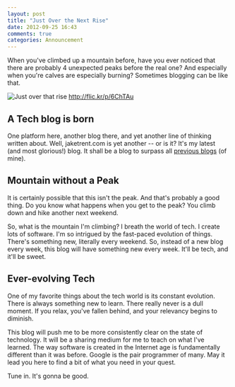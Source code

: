 ```yaml
---
layout: post
title: "Just Over the Next Rise"
date: 2012-09-25 16:43
comments: true
categories: Announcement
---
```


When you've climbed up a mountain before, have you ever noticed that there are probably 4 unexpected peaks before the real one?  And especially when you're calves are especially burning?  Sometimes blogging can be like that.

![Just over that rise](http://i.imgur.com/iJTmj.jpg)
http://flic.kr/p/6ChTAu

<!--more-->

## A Tech blog is born

One platform here, another blog there, and yet another line of thinking written about.  Well, jaketrent.com is yet another -- or is it?  It's my latest (and most glorious!) blog.  It shall be a blog to surpass all [previous blogs](http://rockycode.com/authors/jaketrent) (of mine).

## Mountain without a Peak

It is certainly possible that this isn't the peak.  And that's probably a good thing.  Do you know what happens when you get to the peak?  You climb down and hike another next weekend.

So, what is the mountain I'm climbing?  I breath the world of tech.  I create lots of software.  I'm so intrigued by the fast-paced evolution of things.  There's something new, literally every weekend.  So, instead of a new blog every week, this blog will have something new every week.  It'll be tech, and it'll be sweet.

## Ever-evolving Tech

One of my favorite things about the tech world is its constant evolution.  There is always something new to learn.  There really never is a dull moment.  If you relax, you've fallen behind, and your relevancy begins to diminish.

This blog will push me to be more consistently clear on the state of technology.  It will be a sharing medium for me to teach on what I've learned.  The way software is created in the Internet age is fundamentally different than it was before.  Google is the pair programmer of many.  May it lead you here to find a bit of what you need in your quest.

Tune in.  It's gonna be good.